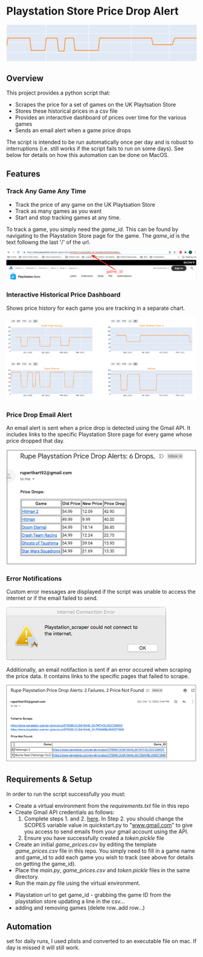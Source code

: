 # Playstation Store Price Drop Alert
![price drop graphic](https://github.com/rhart-rup/Playstation-Store-Price-Drop-Alert/blob/main/Graphics/Graph3.png?raw=true)

## Overview

This project provides a python script that: 
* Scrapes the price for a set of games on the UK Playtsation Store
* Stores these historical prices in a csv file
* Provides an interactive dashboard of prices over time for the various games  
* Sends an email alert when a game price drops

The script is intended to be run automatically once per day and is robust to interruptions (i.e. still works if the script fails to run on some days). See below for details on how this automation can be done on MacOS. 

## Features

### Track Any Game Any Time

* Track the price of any game on the UK Playtsation Store 
* Track as many games as you want
* Start and stop tracking games at any time. 

To track a game, you simply need the *game_id*. This can be found by navigating to the Playstation Store page for the game. The *game_id* is the text followng the last '/' of the url. 

![](https://github.com/rhart-rup/Playstation-Store-Price-Drop-Alert/blob/main/Graphics/game_ID%20example.png)

### Interactive Historical Price Dashboard

Shows price history for each game you are tracking in a separate chart. 

![](https://github.com/rhart-rup/Playstation-Store-Price-Drop-Alert/blob/main/Graphics/Example%20Dashboard.png)

### Price Drop Email Alert

An email alert is sent when a price drop is detected using the Gmail API. It includes links to the specific Playstation Store page for every game whose price dropped that day. 

![](https://github.com/rhart-rup/Playstation-Store-Price-Drop-Alert/blob/main/Graphics/Example%20email%20notification.png)  

### Error Notifications

Custom error messages are displayed if the script was unable to access the internet or if the email failed to send. 

![](https://github.com/rhart-rup/Playstation-Store-Price-Drop-Alert/blob/main/Graphics/Example%20Error%20Message.png)

Additionally, an email notifaction is sent if an error occured when scraping the price data. It contains links to the specific pages that failed to scrape.    

![](https://github.com/rhart-rup/Playstation-Store-Price-Drop-Alert/blob/main/Graphics/Failure%20Notification%20Email.png)

## Requirements & Setup

In order to run the script successfully you must: 

* Create a virtual environment from the *requirements.txt* file in this repo
* Create Gmail API credentials as follows:  
  1. Complete steps 1. and 2. [here](https://developers.google.com/gmail/api/quickstart/python). In Step 2. you should change the SCOPES variable value in quickstart.py to "www.gmail.com" to give you access to send emails from your gmail account using the API. 
  2. Ensure you have successfully created a *token.pickle* file
* Create an initial *game_prices.csv* by editing the template *game_prices.csv* file in this repo. You simply need to fill in a game name and game_id to add each game you wish to track (see above for details on getting the game_id).
* Place the *main.py*, *game_prices.csv* and *token.pickle* files in the same directory.
* Run the main.py file using the virtual environment.


- Playstation url to get game_id - grabbing the game ID from the playstation store updating a line in the csv...
- adding and removing games (delete row..add row...)
 
## Automation

set for daily runs, I used plists and converted to an executable file on mac. If day is missed it will still work. 
